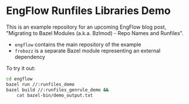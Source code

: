 # EngFlow Runfiles Libraries Demo

This is an example repository for an upcoming EngFlow blog post, &quot;Migrating
to Bazel Modules (a.k.a. Bzlmod) - Repo Names and Runfiles&quot;.

- `engflow` contains the main repository of the example
- `frobozz` is a separate Bazel module representing an external dependency

To try it out:

```sh
cd engflow
bazel run //:runfiles_demo
bazel build //:runfiles_genrule_demo &&
    cat bazel-bin/demo_output.txt
```
